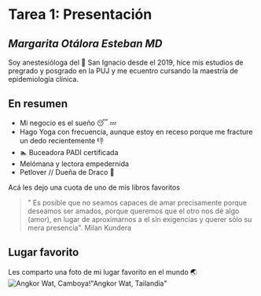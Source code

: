 # Tarea 1: Presentación
## _Margarita Otálora Esteban MD_


Soy anestesióloga del :hospital: San Ignacio desde el 2019, hice mis estudios de pregrado y posgrado en la PUJ y me ecuentro cursando la maestría de epidemiología clínica.

## En resumen
- Mi negocio es el sueño :sleeping: :zzz:
- Hago Yoga con frecuencia, aunque estoy en receso porque me fracture un dedo recientemente :-1:
-  :swimmer: Buceadora PADI certificada 
- Melómana y lectora empedernida 
- Petlover  // Dueña de Draco :dog:

Acá les dejo una cuota de uno de mis libros favoritos

> " Es posible que no seamos capaces de amar
> precisamente porque deseamos ser amados,
> porque queremos que el otro nos dé algo (amor),
> en lugar de aproximarnos a el sin exigencias
> y querer sólo su mera presencia".
> Milan Kundera


## Lugar favorito 

Les comparto una foto de mi lugar favorito en el mundo :earth_asia:
![Angkor Wat, Camboya!](https://globalcastaway.com/wp-content/uploads/2019/11/the-ultimate-guide-for-visiting-Angkor-Wat.jpg)"Angkor Wat, Tailandia"
